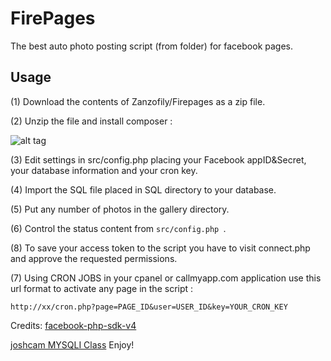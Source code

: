 FirePages
====================
The best auto photo posting script (from folder) for facebook pages.


Usage
-----
(1) Download the contents of Zanzofily/Firepages as a zip file.

(2) Unzip the file and install composer :

![alt tag](http://im83.gulfup.com/X1xeNg.png)

(3) Edit settings in src/config.php placing your Facebook appID&Secret, your database information and your cron key.

(4) Import the SQL file placed in SQL directory to your database.

(5) Put any number of photos in the gallery directory.

(6) Control the status content from ```src/config.php ```.

(8) To save your access token to the script you have to visit connect.php and approve the requested permissions. 

(7) Using CRON JOBS in your cpanel or callmyapp.com application use this url format to activate any page in the script :

``` http://xx/cron.php?page=PAGE_ID&user=USER_ID&key=YOUR_CRON_KEY ```

Credits:
[facebook-php-sdk-v4](https://github.com/facebook/facebook-php-sdk-v4)

[joshcam MYSQLI Class](https://github.com/joshcam/PHP-MySQLi-Database-Class)
Enjoy!
